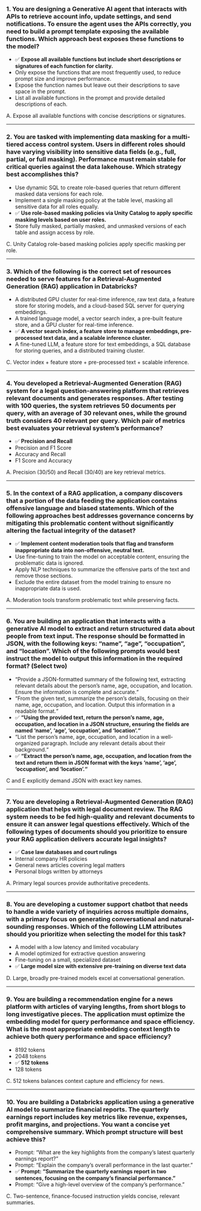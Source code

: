 ### 1. You are designing a Generative AI agent that interacts with APIs to retrieve account info, update settings, and send notifications. To ensure the agent uses the APIs correctly, you need to build a prompt template exposing the available functions. Which approach best exposes these functions to the model?

- ✅ **Expose all available functions but include short descriptions or signatures of each function for clarity.**
- Only expose the functions that are most frequently used, to reduce prompt size and improve performance.
- Expose the function names but leave out their descriptions to save space in the prompt.
- List all available functions in the prompt and provide detailed descriptions of each.

A. Expose all available functions with concise descriptions or signatures.

---

### 2. You are tasked with implementing data masking for a multi-tiered access control system. Users in different roles should have varying visibility into sensitive data fields (e.g., full, partial, or full masking). Performance must remain stable for critical queries against the data lakehouse. Which strategy best accomplishes this?

- Use dynamic SQL to create role-based queries that return different masked data versions for each role.
- Implement a single masking policy at the table level, masking all sensitive data for all roles equally.
- ✅ **Use role-based masking policies via Unity Catalog to apply specific masking levels based on user roles.**
- Store fully masked, partially masked, and unmasked versions of each table and assign access by role.

C. Unity Catalog role-based masking policies apply specific masking per role.

---

### 3. Which of the following is the correct set of resources needed to serve features for a Retrieval-Augmented Generation (RAG) application in Databricks?

- A distributed GPU cluster for real-time inference, raw text data, a feature store for storing models, and a cloud-based SQL server for querying embeddings.
- A trained language model, a vector search index, a pre-built feature store, and a GPU cluster for real-time inference.
- ✅ **A vector search index, a feature store to manage embeddings, pre-processed text data, and a scalable inference cluster.**
- A fine-tuned LLM, a feature store for text embeddings, a SQL database for storing queries, and a distributed training cluster.

C. Vector index + feature store + pre-processed text + scalable inference.

---

### 4. You developed a Retrieval-Augmented Generation (RAG) system for a legal question-answering platform that retrieves relevant documents and generates responses. After testing with 100 queries, the system retrieves 50 documents per query, with an average of 30 relevant ones, while the ground truth considers 40 relevant per query. Which pair of metrics best evaluates your retrieval system’s performance?

- ✅ **Precision and Recall**
- Precision and F1 Score
- Accuracy and Recall
- F1 Score and Accuracy

A. Precision (30/50) and Recall (30/40) are key retrieval metrics.

---

### 5. In the context of a RAG application, a company discovers that a portion of the data feeding the application contains offensive language and biased statements. Which of the following approaches best addresses governance concerns by mitigating this problematic content without significantly altering the factual integrity of the dataset?

- ✅ **Implement content moderation tools that flag and transform inappropriate data into non-offensive, neutral text.**
- Use fine-tuning to train the model on acceptable content, ensuring the problematic data is ignored.
- Apply NLP techniques to summarize the offensive parts of the text and remove those sections.
- Exclude the entire dataset from the model training to ensure no inappropriate data is used.

A. Moderation tools transform problematic text while preserving facts.

---

### 6. You are building an application that interacts with a generative AI model to extract and return structured data about people from text input. The response should be formatted in JSON, with the following keys: “name”, “age”, “occupation”, and “location”. Which of the following prompts would best instruct the model to output this information in the required format? (Select two)

- “Provide a JSON-formatted summary of the following text, extracting relevant details about the person’s name, age, occupation, and location. Ensure the information is complete and accurate.“
- “From the given text, summarize the person’s details, focusing on their name, age, occupation, and location. Output this information in a readable format.“
- ✅ **“Using the provided text, return the person’s name, age, occupation, and location in a JSON structure, ensuring the fields are named ‘name’, ‘age’, ‘occupation’, and ‘location’.“**
- “List the person’s name, age, occupation, and location in a well-organized paragraph. Include any relevant details about their background.“
- ✅ **“Extract the person’s name, age, occupation, and location from the text and return them in JSON format with the keys ‘name’, ‘age’, ‘occupation’, and ‘location’.“**

C and E explicitly demand JSON with exact key names.

---

### 7. You are developing a Retrieval-Augmented Generation (RAG) application that helps with legal document review. The RAG system needs to be fed high-quality and relevant documents to ensure it can answer legal questions effectively. Which of the following types of documents should you prioritize to ensure your RAG application delivers accurate legal insights?

- ✅ **Case law databases and court rulings**
- Internal company HR policies
- General news articles covering legal matters
- Personal blogs written by attorneys

A. Primary legal sources provide authoritative precedents.

---

### 8. You are developing a customer support chatbot that needs to handle a wide variety of inquiries across multiple domains, with a primary focus on generating conversational and natural-sounding responses. Which of the following LLM attributes should you prioritize when selecting the model for this task?

- A model with a low latency and limited vocabulary
- A model optimized for extractive question answering
- Fine-tuning on a small, specialized dataset
- ✅ **Large model size with extensive pre-training on diverse text data**

D. Large, broadly pre-trained models excel at conversational generation.

---

### 9. You are building a recommendation engine for a news platform with articles of varying lengths, from short blogs to long investigative pieces. The application must optimize the embedding model for query performance and space efficiency. What is the most appropriate embedding context length to achieve both query performance and space efficiency?

- 8192 tokens
- 2048 tokens
- ✅ **512 tokens**
- 128 tokens

C. 512 tokens balances context capture and efficiency for news.

---

### 10. You are building a Databricks application using a generative AI model to summarize financial reports. The quarterly earnings report includes key metrics like revenue, expenses, profit margins, and projections. You want a concise yet comprehensive summary. Which prompt structure will best achieve this?

- Prompt: “What are the key highlights from the company’s latest quarterly earnings report?”
- Prompt: “Explain the company’s overall performance in the last quarter.”
- ✅ **Prompt: “Summarize the quarterly earnings report in two sentences, focusing on the company’s financial performance.”**
- Prompt: “Give a high-level overview of the company’s performance.”

C. Two-sentence, finance-focused instruction yields concise, relevant summaries.
